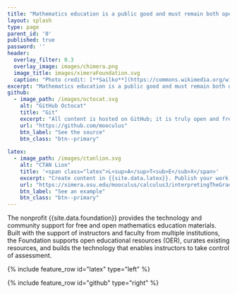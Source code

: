 ```yaml
---
title: "Mathematics education is a public good and must remain both open and free."
layout: splash
type: page
parent_id: '0'
published: true
password: ''
header:
  overlay_filter: 0.3
  overlay_image: images/chimera.png
  image_title: images/ximeraFoundation.svg
  caption: "Photo credit: [**Sailko**](https://commons.wikimedia.org/wiki/File:Chimera_d%27arezzo,_fi,_04.JPG)"
excerpt: "Mathematics education is a public good and must remain both open and free."
github:
  - image_path: /images/octocat.svg
    alt: "GitHub Octocat"
    title: "Git"
    excerpt: "All content is hosted on GitHub; it is truly open and free."
    url: "https://github.com/mooculus"
    btn_label: "See the source"
    btn_class: "btn--primary"
    
latex:
  - image_path: /images/ctanlion.svg
    alt: "CTAN Lion"
    title: '<span class="latex">L<sup>A</sup>T<sub>E</sub>X</span>'
    excerpt: "Create content in {{site.data.latex}}. Publish your work as a traditional PDF or as an online interactive document."
    url: "https://ximera.osu.edu/mooculus/calculus3/interpretingTheGradient/digInGradient"
    btn_label: "See an example"
    btn_class: "btn--primary"
---
```


The nonprofit {{site.data.foundation}} provides the technology and community
support for free and open mathematics education materials.  Built with
the support of instructors and faculty from multiple institutions, the
Foundation supports open educational resources (OER), curates existing
resources, and builds the technology that enables instructors to take
control of assessment.

{% include feature_row id="latex" type="left" %}

{% include feature_row id="github" type="right" %}
